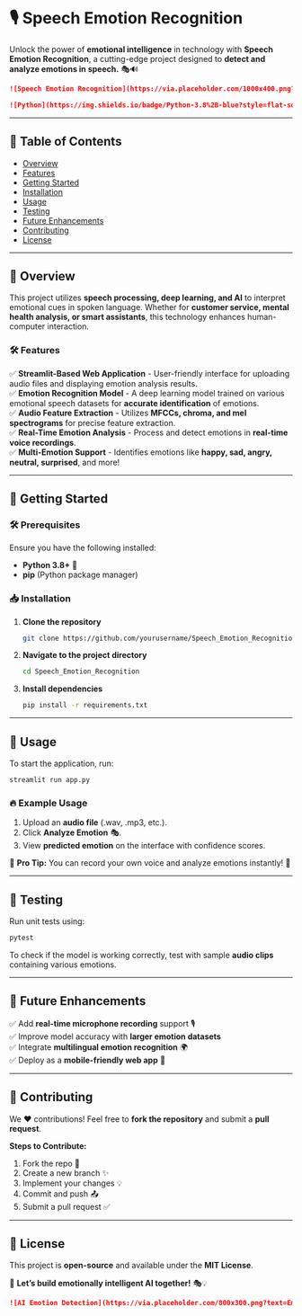 # 🎙️ Speech Emotion Recognition

Unlock the power of **emotional intelligence** in technology with **Speech Emotion Recognition**, a cutting-edge project designed to **detect and analyze emotions in speech.** 🎭🔊

```markdown
![Speech Emotion Recognition](https://via.placeholder.com/1000x400.png?text=Speech+Emotion+Recognition)

![Python](https://img.shields.io/badge/Python-3.8%2B-blue?style=flat-square) ![Machine Learning](https://img.shields.io/badge/Machine%20Learning-%E2%9C%94-success?style=flat-square) ![Deep Learning](https://img.shields.io/badge/Deep%20Learning-%E2%9C%94-yellow?style=flat-square) ![Streamlit](https://img.shields.io/badge/Streamlit-%E2%9C%94-red?style=flat-square)
```

---

## 📌 Table of Contents

- [Overview](#overview)
- [Features](#features)
- [Getting Started](#getting-started)
- [Installation](#installation)
- [Usage](#usage)
- [Testing](#testing)
- [Future Enhancements](#future-enhancements)
- [Contributing](#contributing)
- [License](#license)

---

## 🌟 Overview

This project utilizes **speech processing, deep learning, and AI** to interpret emotional cues in spoken language. Whether for **customer service, mental health analysis, or smart assistants**, this technology enhances human-computer interaction.

### 🛠️ Features

✅ **Streamlit-Based Web Application** - User-friendly interface for uploading audio files and displaying emotion analysis results.  
✅ **Emotion Recognition Model** - A deep learning model trained on various emotional speech datasets for **accurate identification** of emotions.  
✅ **Audio Feature Extraction** - Utilizes **MFCCs, chroma, and mel spectrograms** for precise feature extraction.  
✅ **Real-Time Emotion Analysis** - Process and detect emotions in **real-time voice recordings**.  
✅ **Multi-Emotion Support** - Identifies emotions like **happy, sad, angry, neutral, surprised**, and more!  

---

## 🚀 Getting Started

### 🛠️ Prerequisites

Ensure you have the following installed:

- **Python 3.8+** 🐍
- **pip** (Python package manager)

### 📥 Installation

1. **Clone the repository**
   ```bash
   git clone https://github.com/yourusername/Speech_Emotion_Recognition.git
   ```
2. **Navigate to the project directory**
   ```bash
   cd Speech_Emotion_Recognition
   ```
3. **Install dependencies**
   ```bash
   pip install -r requirements.txt
   ```

---

## 🎯 Usage

To start the application, run:

```bash
streamlit run app.py
```

### 🔥 Example Usage

1. Upload an **audio file** (.wav, .mp3, etc.).
2. Click **Analyze Emotion** 🎭.
3. View **predicted emotion** on the interface with confidence scores.

📌 **Pro Tip:** You can record your own voice and analyze emotions instantly! 🎤

---

## 🧪 Testing

Run unit tests using:

```bash
pytest
```

To check if the model is working correctly, test with sample **audio clips** containing various emotions.

---

## 🔮 Future Enhancements

✅ Add **real-time microphone recording** support 🎙️  
✅ Improve model accuracy with **larger emotion datasets**  
✅ Integrate **multilingual emotion recognition** 🌍  
✅ Deploy as a **mobile-friendly web app** 📱  

---

## 🤝 Contributing

We ❤️ contributions! Feel free to **fork the repository** and submit a **pull request**.

**Steps to Contribute:**

1. Fork the repo 🍴  
2. Create a new branch ✨  
3. Implement your changes 💡  
4. Commit and push 📤  
5. Submit a pull request ✅  

---

## 📝 License

This project is **open-source** and available under the **MIT License**.

🚀 **Let’s build emotionally intelligent AI together!** 🎭💡

```markdown
![AI Emotion Detection](https://via.placeholder.com/800x300.png?text=Emotion+Detection+AI)
```

